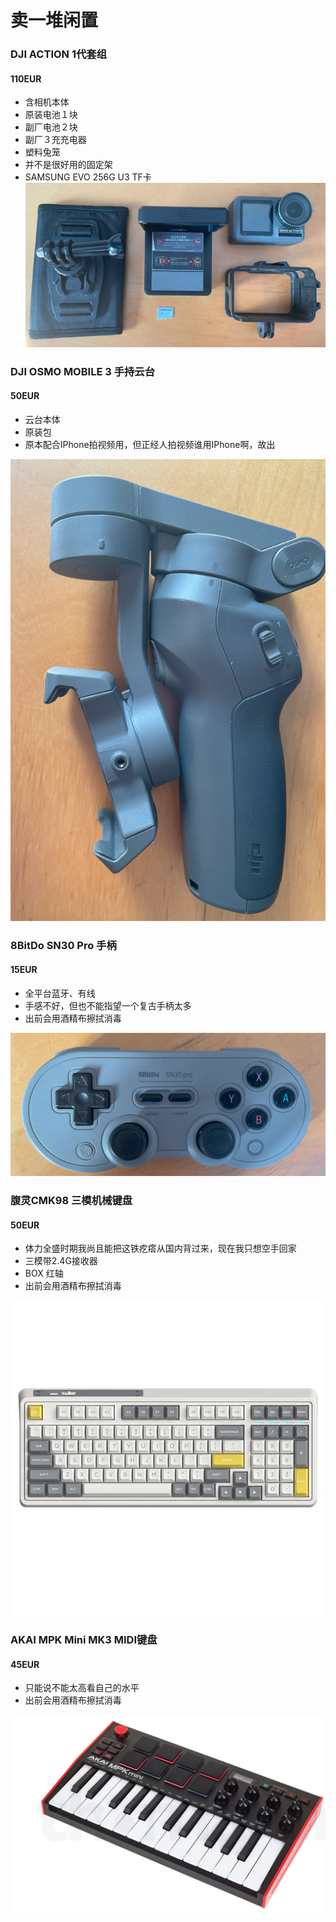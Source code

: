 # 卖一堆闲置

### DJI ACTION 1代套组
#### 110EUR  
- 含相机本体
- 原装电池１块
- 副厂电池２块
- 副厂３充充电器
- 塑料兔笼
- 并不是很好用的固定架
- SAMSUNG EVO 256G U3 TF卡
![DJI ACTION 1代套组](action_1.png)


### DJI OSMO MOBILE 3 手持云台
#### 50EUR
- 云台本体
- 原装包
- 原本配合IPhone拍视频用，但正经人拍视频谁用IPhone啊，故出

![DJI OSMO MOBILE 3 手持云台](osmo_mobile_3.png)

### 8BitDo SN30 Pro 手柄
#### 15EUR
- 全平台蓝牙、有线
- 手感不好，但也不能指望一个复古手柄太多
- 出前会用酒精布擦拭消毒

![8BitDo SN30 Pro 手柄](8_bit_do_SN30.png)

### 腹灵CMK98 三模机械键盘
#### 50EUR
- 体力全盛时期我尚且能把这铁疙瘩从国内背过来，现在我只想空手回家
- 三模带2.4G接收器
- BOX 红轴
- 出前会用酒精布擦拭消毒

![腹灵CMK98 三模机械键盘](cmk98.webp)


### AKAI MPK Mini MK3 MIDI键盘
#### 45EUR

- 只能说不能太高看自己的水平
- 出前会用酒精布擦拭消毒

![AKAI MPK MINI GEN3](akai_mpk_mini.png)